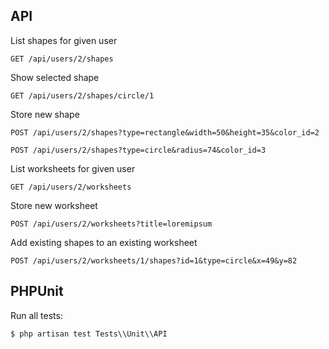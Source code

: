 ## API
List shapes for given user

`GET /api/users/2/shapes`

Show selected shape

`GET /api/users/2/shapes/circle/1`

Store new shape

`POST /api/users/2/shapes?type=rectangle&width=50&height=35&color_id=2`

`POST /api/users/2/shapes?type=circle&radius=74&color_id=3`

List worksheets for given user

`GET /api/users/2/worksheets`

Store new worksheet

`POST /api/users/2/worksheets?title=loremipsum`

Add existing shapes to an existing worksheet

`POST /api/users/2/worksheets/1/shapes?id=1&type=circle&x=49&y=82`

## PHPUnit

Run all tests:

`$ php artisan test Tests\\Unit\\API`
